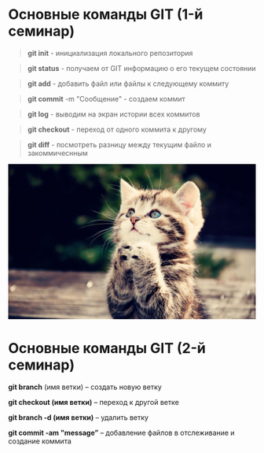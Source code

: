 # Основные команды GIT (1-й семинар)

> **git init** - инициализация локального репозитория

> **git status** - получаем от GIT информацию о его текущем состоянии

> **git add** - добавить файл или файлы к следующему коммиту

> **git commit** -m "Сообщение" - создаем коммит

> **git log** - выводим на экран истории всех коммитов

> **git checkout** - переход от одного коммита к другому

> **git diff** - посмотреть разницу между текущим файло и закоммичеснным

![Иллюстрация к проекту](Cot.jpeg)
# Основные команды GIT (2-й семинар)

**git branch** (имя ветки) – создать новую ветку

**git checkout (имя ветки)** – переход к другой ветке

**git branch -d (имя ветки)** – удалить ветку

**git commit -am "message”** – добавление файлов в отслеживание и создание коммита

